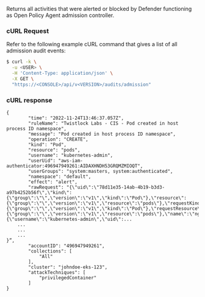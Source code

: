 Returns all activities that were alerted or blocked by Defender functioning as Open Policy Agent admission controller.

### cURL Request
Refer to the following example cURL command that gives a list of all admission audit events:

```bash
$ curl -k \
  -u <USER> \
  -H 'Content-Type: application/json' \
  -X GET \
  "https://<CONSOLE>/api/v<VERSION>/audits/admission"

```
### cURL response

```
{
        "time": "2022-11-24T13:46:37.057Z",
        "ruleName": "Twistlock Labs - CIS - Pod created in host process ID namespace",
        "message": "Pod created in host process ID namespace",
        "operation": "CREATE",
        "kind": "Pod",
        "resource": "pods",
        "username": "kubernetes-admin",
        "userUid": "aws-iam-authenticator:496947949261:AIDAXHNDH53GRQMZMIOQT",
        "userGroups": "system:masters, system:authenticated",
        "namespace": "default",
        "effect": "alert",
        "rawRequest": "{\"uid\":\"78d11e35-14ab-4b19-b3d3-a97b4252b56f\",\"kind\":{\"group\":\"\",\"version\":\"v1\",\"kind\":\"Pod\"},\"resource\":{\"group\":\"\",\"version\":\"v1\",\"resource\":\"pods\"},\"requestKind\":{\"group\":\"\",\"version\":\"v1\",\"kind\":\"Pod\"},\"requestResource\":{\"group\":\"\",\"version\":\"v1\",\"resource\":\"pods\"},\"name\":\"nginx2\",\"namespace\":\"default\",\"operation\":\"CREATE\",\"userInfo\":{\"username\":\"kubernetes-admin\",\"uid\":...
    ...
    ...
    ...
}”,
        "accountID": "496947949261",
        "collections": [
            "All"
        ],
        "cluster": "johndoe-eks-123",
        "attackTechniques": [
            "privilegedContainer"
        ]
}

```